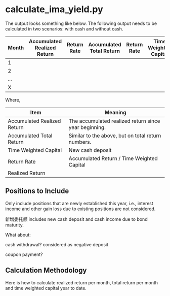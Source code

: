 # calculate_ima_yield.py

The output looks something like below. The following output needs to be calculated in two scenarios: with cash and without cash.

Month | Accumulated Realized Return | Return Rate | Accumulated Total Return | Return Rate | Time Weighted Capital
------|-----------------------------|-------------|--------------------------|------------|------------
1 | | | | | |
2 | | | | | |
... | | | | | |
X | | | | | |

Where,

Item | Meaning
-----|---------
Accumulated Realized Return | The accumulated realized return since year beginning.
Accumulated Total Return | Similar to the above, but on total return numbers.
Time Weighted Capital | New cash deposit 
Return Rate | Accumulated Return / Time Weighted Capital
Realized Return | 

## Positions to Include
Only include positions that are newly established this year, i.e., interest income and other gain loss due to existing positions are not considered.


新增委托额 includes new cash deposit and cash income due to bond maturity.

What about:

cash withdrawal? considered as negative deposit

coupon payment?



## Calculation Methodology
Here is how to calculate realized return per month, total return per month and time weighted capital year to date.
